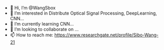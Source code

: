 - 👋 Hi, I’m @WangSbox
- 👀 I’m interested in Distribute Optical Signal Processing, DeepLearning, CNN...
- 🌱 I’m currently learning CNN...
- 💞️ I’m looking to collaborate on ...
- 📫 How to reach me:  https://www.researchgate.net/profile/Sibo-Wang-21

<!---
WangSbox/WangSbox is a ✨ special ✨ repository because its `README.md` (this file) appears on your GitHub profile.
You can click the Preview link to take a look at your changes.
--->
